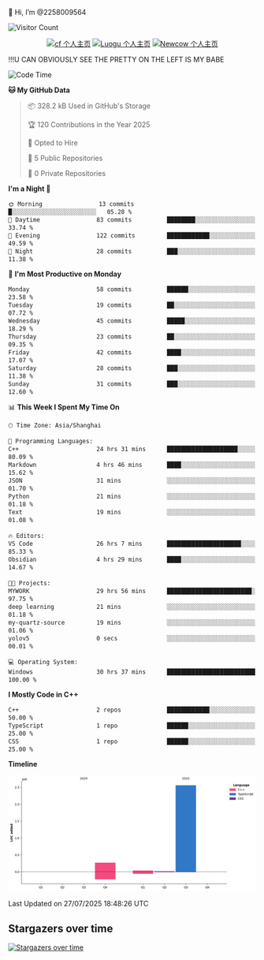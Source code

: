  👋 Hi, I’m @2258009564

![Visitor Count](https://profile-counter.glitch.me/{2258009564}/count.svg)

<!---
2258009564/2258009564 is a ✨ special ✨ repository because its `README.md` (this file) appears on your GitHub profile.
You can click the Preview link to take a look at your changes.
--->

<div align="center">

[![cf 个人主页](https://img.shields.io/badge/codeforces-alisa22580-yellow)](https://codeforces.com/profile/alisa22580)
[![Luogu 个人主页](https://img.shields.io/badge/Luogu-alisa_kujou-blue)](https://www.luogu.com.cn/user/1440708)
[![Newcow 个人主页](https://img.shields.io/badge/nowcoder-lzy-blue)](https://ac.nowcoder.com/acm/contest/profile/51334038)

</div>

!!!U CAN OBVIOUSLY SEE THE PRETTY ON THE LEFT IS MY BABE



<!--START_SECTION:waka-->
![Code Time](http://img.shields.io/badge/Code%20Time-378%20hrs%2024%20mins-blue)

**🐱 My GitHub Data** 

> 📦 328.2 kB Used in GitHub's Storage 
 > 
> 🏆 120 Contributions in the Year 2025
 > 
> 💼 Opted to Hire
 > 
> 📜 5 Public Repositories 
 > 
> 🔑 0 Private Repositories 
 > 
**I'm a Night 🦉** 

```text
🌞 Morning                13 commits          █░░░░░░░░░░░░░░░░░░░░░░░░   05.28 % 
🌆 Daytime                83 commits          ████████░░░░░░░░░░░░░░░░░   33.74 % 
🌃 Evening                122 commits         ████████████░░░░░░░░░░░░░   49.59 % 
🌙 Night                  28 commits          ███░░░░░░░░░░░░░░░░░░░░░░   11.38 % 
```
📅 **I'm Most Productive on Monday** 

```text
Monday                   58 commits          ██████░░░░░░░░░░░░░░░░░░░   23.58 % 
Tuesday                  19 commits          ██░░░░░░░░░░░░░░░░░░░░░░░   07.72 % 
Wednesday                45 commits          █████░░░░░░░░░░░░░░░░░░░░   18.29 % 
Thursday                 23 commits          ██░░░░░░░░░░░░░░░░░░░░░░░   09.35 % 
Friday                   42 commits          ████░░░░░░░░░░░░░░░░░░░░░   17.07 % 
Saturday                 28 commits          ███░░░░░░░░░░░░░░░░░░░░░░   11.38 % 
Sunday                   31 commits          ███░░░░░░░░░░░░░░░░░░░░░░   12.60 % 
```


📊 **This Week I Spent My Time On** 

```text
🕑︎ Time Zone: Asia/Shanghai

💬 Programming Languages: 
C++                      24 hrs 31 mins      ████████████████████░░░░░   80.09 % 
Markdown                 4 hrs 46 mins       ████░░░░░░░░░░░░░░░░░░░░░   15.62 % 
JSON                     31 mins             ░░░░░░░░░░░░░░░░░░░░░░░░░   01.70 % 
Python                   21 mins             ░░░░░░░░░░░░░░░░░░░░░░░░░   01.18 % 
Text                     19 mins             ░░░░░░░░░░░░░░░░░░░░░░░░░   01.08 % 

🔥 Editors: 
VS Code                  26 hrs 7 mins       █████████████████████░░░░   85.33 % 
Obsidian                 4 hrs 29 mins       ████░░░░░░░░░░░░░░░░░░░░░   14.67 % 

🐱‍💻 Projects: 
MYWORK                   29 hrs 56 mins      ████████████████████████░   97.75 % 
deep learning            21 mins             ░░░░░░░░░░░░░░░░░░░░░░░░░   01.18 % 
my-quartz-source         19 mins             ░░░░░░░░░░░░░░░░░░░░░░░░░   01.06 % 
yolov5                   0 secs              ░░░░░░░░░░░░░░░░░░░░░░░░░   00.01 % 

💻 Operating System: 
Windows                  30 hrs 37 mins      █████████████████████████   100.00 % 
```

**I Mostly Code in C++** 

```text
C++                      2 repos             ████████████░░░░░░░░░░░░░   50.00 % 
TypeScript               1 repo              ██████░░░░░░░░░░░░░░░░░░░   25.00 % 
CSS                      1 repo              ██████░░░░░░░░░░░░░░░░░░░   25.00 % 
```



**Timeline**

![Lines of Code chart](https://raw.githubusercontent.com/2258009564/2258009564/main/assets/bar_graph.png)


 Last Updated on 27/07/2025 18:48:26 UTC
<!--END_SECTION:waka-->

## Stargazers over time
[![Stargazers over time](https://starchart.cc/2258009564/2258009564.svg?variant=adaptive)](https://starchart.cc/2258009564/2258009564)
